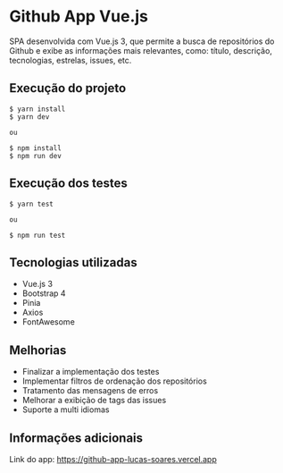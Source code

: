 # Github App Vue.js

SPA desenvolvida com Vue.js 3, que permite a busca de repositórios do Github e exibe as informações mais relevantes, como: título, descrição, tecnologias, estrelas, issues, etc.

## Execução do projeto

```
$ yarn install
$ yarn dev

ou

$ npm install
$ npm run dev
```

## Execução dos testes

```
$ yarn test

ou

$ npm run test
```

## Tecnologias utilizadas

- Vue.js 3
- Bootstrap 4
- Pinia
- Axios
- FontAwesome

## Melhorias

- Finalizar a implementação dos testes
- Implementar filtros de ordenação dos repositórios
- Tratamento das mensagens de erros
- Melhorar a exibição de tags das issues
- Suporte a multi idiomas

## Informações adicionais

Link do app: https://github-app-lucas-soares.vercel.app